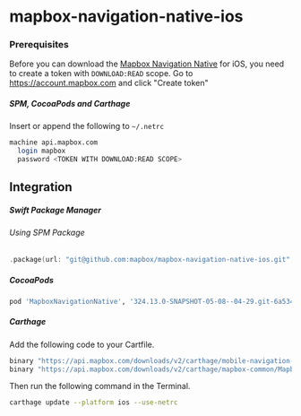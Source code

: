 # mapbox-navigation-native-ios

### Prerequisites

Before you can download the [Mapbox Navigation Native](https://github.com/mapbox/mapbox-navigation-native) for iOS, you need to create a token with `DOWNLOAD:READ` scope.
Go to https://account.mapbox.com and click "Create token"

##### SPM, CocoaPods and Carthage
Insert or append the following to `~/.netrc`

```bash
machine api.mapbox.com
  login mapbox
  password <TOKEN WITH DOWNLOAD:READ SCOPE>
```

## Integration

##### Swift Package Manager

###### Using SPM Package

```swift
.package(url: "git@github.com:mapbox/mapbox-navigation-native-ios.git", from: "324.13.0-SNAPSHOT-05-08--04-29.git-6a5342c-SNAPSHOT.0509T2012Z.6b34781"),
```

##### CocoaPods

```ruby
pod 'MapboxNavigationNative', '324.13.0-SNAPSHOT-05-08--04-29.git-6a5342c-SNAPSHOT.0509T2012Z.6b34781'
```

##### Carthage

Add the following code to your Cartfile.

```bash
binary "https://api.mapbox.com/downloads/v2/carthage/mobile-navigation-native/MapboxNavigationNative.json" == 324.13.0-SNAPSHOT-05-08--04-29.git-6a5342c-SNAPSHOT.0509T2012Z.6b34781
binary "https://api.mapbox.com/downloads/v2/carthage/mapbox-common/MapboxCommon-ios.json" == 24.13.0-SNAPSHOT-05-08--04-29.git-6a5342c
```

Then run the following command in the Terminal.
```bash
carthage update --platform ios --use-netrc
```
